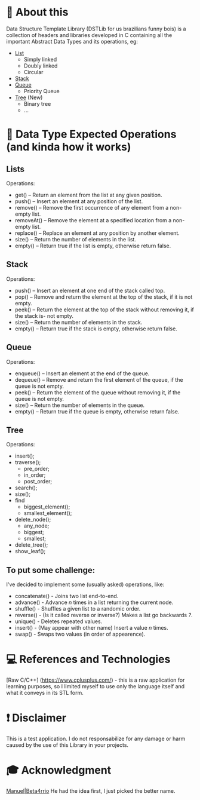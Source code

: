 
# :speech_balloon: About this
Data Structure Template Library (DSTLib for us brazilians funny bois) is a collection of headers and libraries
developed in C containing all the important Abstract Data Types and its operations, eg:

- [List](#Lists)
    - Simply linked
    - Doubly linked
    - Circular
- [Stack](#Stack)
- [Queue](#Queue)
    - Priority Queue
- [Tree](#Tree) (New)
    - Binary tree
    - ...

# :dart: Data Type Expected Operations (and kinda how it works)

## Lists

Operations:

- get() – Return an element from the list at any given position.
- push() – Insert an element at any position of the list.
- remove() – Remove the first occurrence of any element from a non-empty list.
- removeAt() – Remove the element at a specified location from a non-empty list.
- replace() – Replace an element at any position by another element.
- size() – Return the number of elements in the list.
- empty() – Return true if the list is empty, otherwise return false.

## Stack

Operations:

- push() – Insert an element at one end of the stack called top.
- pop() – Remove and return the element at the top of the stack, if it is not empty.
- peek() – Return the element at the top of the stack without removing it, if the stack is- not empty.
- size() – Return the number of elements in the stack.
- empty() – Return true if the stack is empty, otherwise return false.

## Queue

Operations:

- enqueue() – Insert an element at the end of the queue.
- dequeue() – Remove and return the first element of the queue, if the queue is not empty.
- peek() – Return the element of the queue without removing it, if the queue is not empty.
- size() – Return the number of elements in the queue.
- empty() – Return true if the queue is empty, otherwise return false.

## Tree

Operations:

- insert();
- traverse();
    - pre_order;
    - in_order;
    - post_order;
- search();
- size();
- find
    - biggest_element();
    - smallest_element();
- delete_node();
    - any_node;
    - biggest;
    - smallest;
- delete_tree();
- show_leaf();

## To put some challenge:

I've decided to implement some (usually asked) operations, like:

- concatenate() - Joins two list end-to-end.
- advance() - Advance _n_ times in a list returning the current node.
- shuffle() - Shuffles a given list to a randomic order.
- reverse() - (Is it called reverse or inverse?) Makes a list go backwards _*?*_.
- unique() - Deletes repeated values.
- insert() - (May appear with other name) Insert a value _n_ times.
- swap() - Swaps two values (in order of appearence).

# :computer: References and Technologies
[Raw C/C++] (https://www.cplusplus.com/) - this is a raw application for learning purposes, so I limited myself
to use only the language itself and what it conveys in its STL form.

# :heavy_exclamation_mark: Disclaimer
This is a test application. I do not responsabilize for any damage or harm caused by the use of this Library in
your projects.

# :mortar_board: Acknowledgment
[Manuel|Beta4rrio](https://github.com/Bet4Arrio "Code Reviewer") He had the idea first, I just picked the better name.
